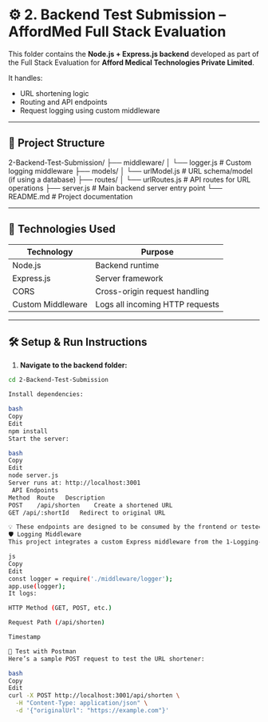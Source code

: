 # ⚙️ 2. Backend Test Submission – AffordMed Full Stack Evaluation

This folder contains the **Node.js + Express.js backend** developed as part of the Full Stack Evaluation for **Afford Medical Technologies Private Limited**.

It handles:
- URL shortening logic
- Routing and API endpoints
- Request logging using custom middleware

---

## 📁 Project Structure
2-Backend-Test-Submission/
├── middleware/
│ └── logger.js # Custom logging middleware
├── models/
│ └── urlModel.js # URL schema/model (if using a database)
├── routes/
│ └── urlRoutes.js # API routes for URL operations
├── server.js # Main backend server entry point
└── README.md # Project documentation


---

## 🔧 Technologies Used

| Technology     | Purpose                             |
|----------------|-------------------------------------|
| Node.js        | Backend runtime                     |
| Express.js     | Server framework                    |
| CORS           | Cross-origin request handling       |
| Custom Middleware | Logs all incoming HTTP requests |

---

## 🛠️ Setup & Run Instructions

1. **Navigate to the backend folder:**

```bash
cd 2-Backend-Test-Submission

Install dependencies:

bash
Copy
Edit
npm install
Start the server:

bash
Copy
Edit
node server.js
Server runs at: http://localhost:3001
 API Endpoints
Method	Route	Description
POST	/api/shorten	Create a shortened URL
GET	/api/:shortId	Redirect to original URL

💡 These endpoints are designed to be consumed by the frontend or tested via Postman.
🛡️ Logging Middleware
This project integrates a custom Express middleware from the 1-Logging-Middleware folder to log every incoming request:

js
Copy
Edit
const logger = require('./middleware/logger');
app.use(logger);
It logs:

HTTP Method (GET, POST, etc.)

Request Path (/api/shorten)

Timestamp

🧪 Test with Postman
Here’s a sample POST request to test the URL shortener:

bash
Copy
Edit
curl -X POST http://localhost:3001/api/shorten \
  -H "Content-Type: application/json" \
  -d '{"originalUrl": "https://example.com"}'








